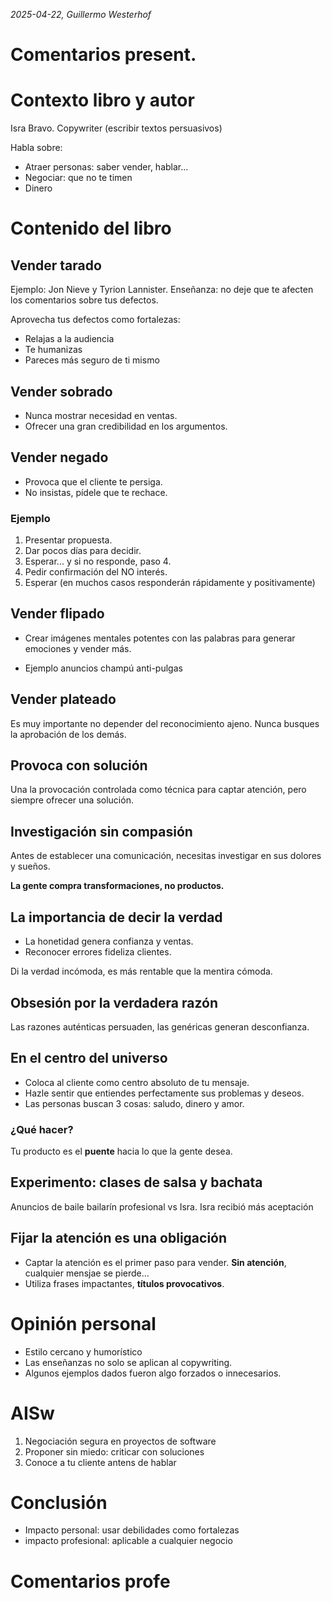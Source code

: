 *2025-04-22, Guillermo Westerhof*
# Comentarios present.

# Contexto libro y autor
Isra Bravo. Copywriter (escribir textos persuasivos)

Habla sobre:
- Atraer personas: saber vender, hablar...
- Negociar: que no te timen
- Dinero

# Contenido del libro
## Vender tarado
Ejemplo: Jon Nieve y Tyrion Lannister. Enseñanza: no deje que te afecten los comentarios sobre tus defectos.

Aprovecha tus defectos como fortalezas:
- Relajas a la audiencia
- Te humanizas
- Pareces más seguro de ti mismo

## Vender sobrado
- Nunca mostrar necesidad en ventas.
- Ofrecer una gran credibilidad en los argumentos.

## Vender negado
- Provoca que el cliente te persiga.
- No insistas, pídele que te rechace.

### Ejemplo
1. Presentar propuesta.
2. Dar pocos días para decidir.
3. Esperar... y si no responde, paso 4.
4. Pedir confirmación del NO interés.
5. Esperar (en muchos casos responderán rápidamente y positivamente)

## Vender flipado
- Crear imágenes mentales potentes con las palabras para generar emociones y vender más.

- Ejemplo anuncios champú anti-pulgas

## Vender plateado
Es muy importante no depender del reconocimiento ajeno. Nunca busques la aprobación de los demás.

## Provoca con solución
Una la provocación controlada como técnica para captar atención, pero siempre ofrecer una solución.

## Investigación sin compasión
Antes de establecer una comunicación, necesitas investigar en sus dolores y sueños.

**La gente compra transformaciones, no productos.**

## La importancia de decir la verdad
- La honetidad genera confianza y ventas.
- Reconocer errores fideliza clientes.

Di la verdad incómoda, es más rentable que la mentira cómoda.

## Obsesión por la verdadera razón
Las razones auténticas persuaden, las genéricas generan desconfianza.

## En el centro del universo
- Coloca al cliente como centro absoluto de tu mensaje.
- Hazle sentir que entiendes perfectamente sus problemas y deseos.
- Las personas buscan 3 cosas: saludo, dinero y amor.

### ¿Qué hacer?
Tu producto es el **puente** hacia lo que la gente desea.

## Experimento: clases de salsa y bachata
Anuncios de baile bailarín profesional vs Isra. Isra recibió más aceptación

## Fijar la atención es una obligación
- Captar la atención es el primer paso para vender. **Sin atención**, cualquier mensjae se pierde...
- Utiliza frases impactantes, **títulos provocativos**.

# Opinión personal
- Estilo cercano y humorístico
- Las enseñanzas no solo se aplican al copywriting.
- Algunos ejemplos dados fueron algo forzados o innecesarios.

# AISw
1. Negociación segura en proyectos de software
2. Proponer sin miedo: criticar con soluciones
3. Conoce a tu cliente antens de hablar

# Conclusión
- Impacto personal: usar debilidades como fortalezas
- impacto profesional: aplicable a cualquier negocio

# Comentarios profe
